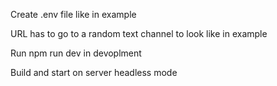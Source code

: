 Create .env file like in example

URL has to go to a random text channel to look like in example

Run npm run dev in devoplment

Build and start on server headless mode


